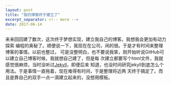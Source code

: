 ```yaml
---
layout: post
title: "我的博客终于建立了"
excerpt_separator: <!-- more -->
date: 2017-06-14
---
```

来来回回建了数次，这次终于梦想实现，<!-- more -->建立我自己的博客。我想我会更加有动力探索
编程的奥秘了。顺便说一下，我现在在公司，闲的很。于是才有时间来整理博客的事情。以前也整过，
可是没整明白，也不要说我笨，刚开始听说GitHub可以建立自己博客时候，我就想自己建了，但是每
次建立都要写个html文件，我就感觉很麻烦，当时没听过[Jekyll](http://jekyllrb.com)，即便后来
知道，也没时间研究jekyll到底怎么个用法。于是事情一直拖着，现在难得有时间，于是整理将近两
天终于搞定了。而且是靠自己的双手一点一滴建立起来的，没想用模板。            
